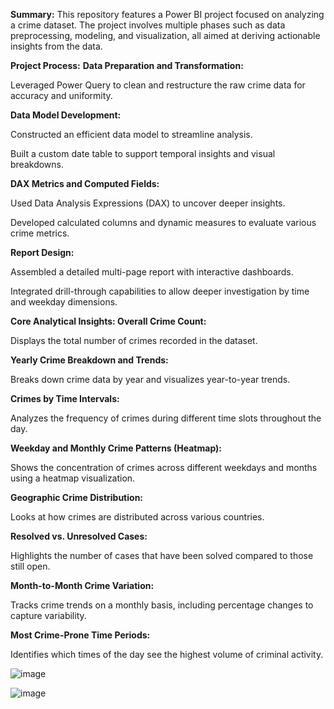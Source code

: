 **Summary:**
This repository features a Power BI project focused on analyzing a crime dataset. The project involves multiple phases such as data preprocessing, modeling, and visualization, all aimed at deriving actionable insights from the data.

**Project Process:**
**Data Preparation and Transformation:**

Leveraged Power Query to clean and restructure the raw crime data for accuracy and uniformity.

**Data Model Development:**

Constructed an efficient data model to streamline analysis.

Built a custom date table to support temporal insights and visual breakdowns.

**DAX Metrics and Computed Fields:**

Used Data Analysis Expressions (DAX) to uncover deeper insights.

Developed calculated columns and dynamic measures to evaluate various crime metrics.

**Report Design:**

Assembled a detailed multi-page report with interactive dashboards.

Integrated drill-through capabilities to allow deeper investigation by time and weekday dimensions.

**Core Analytical Insights:
Overall Crime Count:**

Displays the total number of crimes recorded in the dataset.

**Yearly Crime Breakdown and Trends:**

Breaks down crime data by year and visualizes year-to-year trends.

**Crimes by Time Intervals:**

Analyzes the frequency of crimes during different time slots throughout the day.

**Weekday and Monthly Crime Patterns (Heatmap):**

Shows the concentration of crimes across different weekdays and months using a heatmap visualization.

**Geographic Crime Distribution:**

Looks at how crimes are distributed across various countries.

**Resolved vs. Unresolved Cases:**

Highlights the number of cases that have been solved compared to those still open.

**Month-to-Month Crime Variation:**

Tracks crime trends on a monthly basis, including percentage changes to capture variability.

**Most Crime-Prone Time Periods:**

Identifies which times of the day see the highest volume of criminal activity.



![image](https://github.com/MuskanKhandelia/Crime_Analysis/assets/65664089/83fc0a43-3caf-4c55-9082-75cdade365ad)

![image](https://github.com/MuskanKhandelia/Crime_Analysis/assets/65664089/c0b0dcfe-2521-43ce-b50c-7e1e6e54e5a7)

